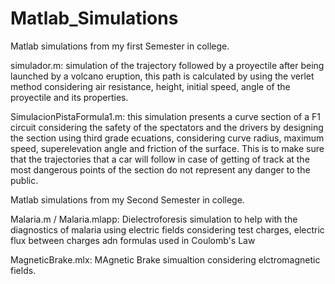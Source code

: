 # Matlab_Simulations
Matlab simulations from my first Semester in college.

simulador.m: simulation of the trajectory followed by a proyectile after being launched by a volcano eruption, this path is calculated by using the verlet method considering air resistance, height, initial speed, angle of the proyectile and its properties.

SimulacionPistaFormula1.m: this simulation presents a curve section of a F1 circuit considering the safety of the spectators and the drivers by designing the section using third grade ecuations, considering curve radius, maximum speed, superelevation angle and friction of the surface. This is to make sure that the trajectories that a car will follow in case of getting of track at the most dangerous points of the section do not represent any danger to the public.

Matlab simulations from my Second Semester in college.

Malaria.m / Malaria.mlapp: Dielectroforesis simulation to help with the diagnostics of malaria using electric fields considering test charges, electric flux  between charges adn formulas used in Coulomb's Law

MagneticBrake.mlx: MAgnetic Brake simualtion considering elctromagnetic fields.
